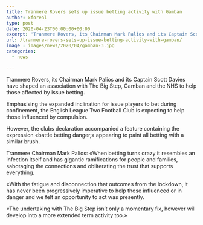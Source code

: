 ```yaml
---
title: Tranmere Rovers sets up issue betting activity with Gamban
author: xforeal 
type: post
date: 2020-04-23T00:00:00+00:00
excerpt: 'Tranmere Rovers, its Chairman Mark Palios and its Captain Scott Davies have framed an organization with The Big Step, Gamban and the NHS to help those affected by issue gambling '
url: /tranmere-rovers-sets-up-issue-betting-activity-with-gamban/
image : images/news/2020/04/gamban-3.jpg
categories:
  - news

---
```

Tranmere Rovers, its Chairman Mark Palios and its Captain Scott Davies have shaped an association with The Big Step, Gamban and the NHS to help those affected by issue betting. 

Emphasising the expanded inclination for issue players to bet during confinement, the English League Two Football Club is expecting to help those influenced by compulsion. 

However, the clubs declaration accompanied a feature containing the expression &#171;battle betting danger,&#187; appearing to paint all betting with a similar brush. 

Tranmere Chairman Mark Palios: &#171;When betting turns crazy it resembles an infection itself and has gigantic ramifications for people and families, sabotaging the connections and obliterating the trust that supports everything. 

&#171;With the fatigue and disconnection that outcomes from the lockdown, it has never been progressively imperative to help those influenced or in danger and we felt an opportunity to act was presently. 

&#171;The undertaking with The Big Step isn&#8217;t only a momentary fix, however will develop into a more extended term activity too.&#187;
